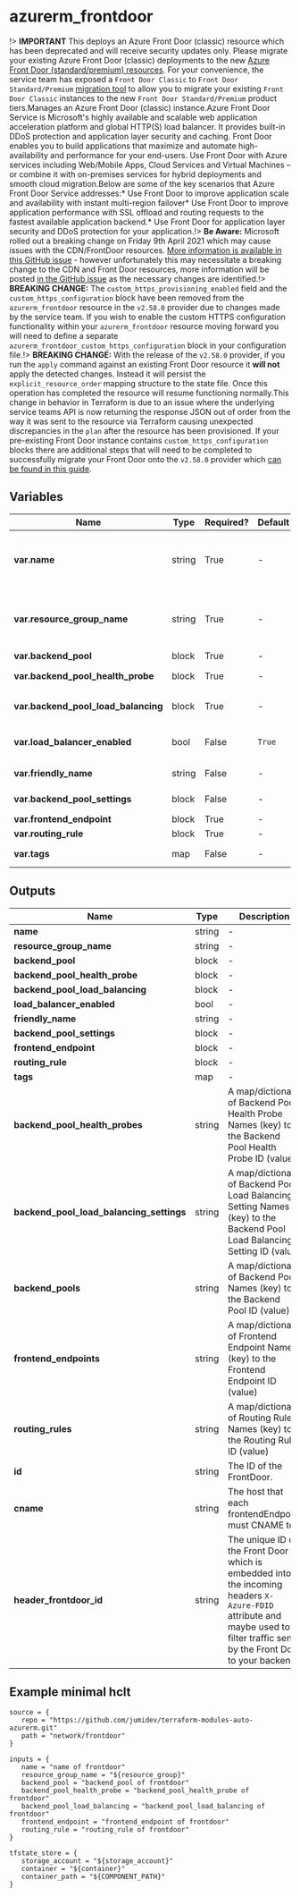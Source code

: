 # azurerm_frontdoor

!> **IMPORTANT** This deploys an Azure Front Door (classic) resource which has been deprecated and will receive security updates only. Please migrate your existing Azure Front Door (classic) deployments to the new [Azure Front Door (standard/premium) resources](https://registry.terraform.io/providers/hashicorp/azurerm/latest/docs/resources/cdn_frontdoor_custom_domain). For your convenience, the service team has exposed a `Front Door Classic` to `Front Door Standard/Premium` [migration tool](https://learn.microsoft.com/azure/frontdoor/tier-migration) to allow you to migrate your existing `Front Door Classic` instances to the new `Front Door Standard/Premium` product tiers.Manages an Azure Front Door (classic) instance.Azure Front Door Service is Microsoft's highly available and scalable web application acceleration platform and global HTTP(S) load balancer. It provides built-in DDoS protection and application layer security and caching. Front Door enables you to build applications that maximize and automate high-availability and performance for your end-users. Use Front Door with Azure services including Web/Mobile Apps, Cloud Services and Virtual Machines – or combine it with on-premises services for hybrid deployments and smooth cloud migration.Below are some of the key scenarios that Azure Front Door Service addresses:* Use Front Door to improve application scale and availability with instant multi-region failover* Use Front Door to improve application performance with SSL offload and routing requests to the fastest available application backend.* Use Front Door for application layer security and DDoS protection for your application.!> **Be Aware:** Microsoft rolled out a breaking change on Friday 9th April 2021 which may cause issues with the CDN/FrontDoor resources. [More information is available in this GitHub issue](https://github.com/hashicorp/terraform-provider-azurerm/issues/11231) - however unfortunately this may necessitate a breaking change to the CDN and Front Door resources, more information will be posted [in the GitHub issue](https://github.com/hashicorp/terraform-provider-azurerm/issues/11231) as the necessary changes are identified.!> **BREAKING CHANGE:** The `custom_https_provisioning_enabled` field and the `custom_https_configuration` block have been removed from the `azurerm_frontdoor` resource in the `v2.58.0` provider due to changes made by the service team. If you wish to enable the custom HTTPS configuration functionality within your `azurerm_frontdoor` resource moving forward you will need to define a separate `azurerm_frontdoor_custom_https_configuration` block in your configuration file.!> **BREAKING CHANGE:** With the release of the `v2.58.0` provider, if you run the `apply` command against an existing Front Door resource it **will not** apply the detected changes. Instead it will persist the `explicit_resource_order` mapping structure to the state file. Once this operation has completed the resource will resume functioning normally.This change in behavior in Terraform is due to an issue where the underlying service teams API is now returning the response JSON out of order from the way it was sent to the resource via Terraform causing unexpected discrepancies in the `plan` after the resource has been provisioned. If your pre-existing Front Door instance contains `custom_https_configuration` blocks there are additional steps that will need to be completed to successfully migrate your Front Door onto the `v2.58.0` provider which [can be found in this guide](https://registry.terraform.io/providers/hashicorp/azurerm/2.59.0/docs/guides/2.58.0-frontdoor-upgrade-guide).

## Variables

| Name | Type | Required? |  Default  |  Description |
| ---- | ---- | --------- |  ----------- | ----------- |
| **var.name** | string | True | -  |  Specifies the name of the Front Door service. Must be globally unique. Changing this forces a new resource to be created. | 
| **var.resource_group_name** | string | True | -  |  Specifies the name of the Resource Group in which the Front Door service should exist. Changing this forces a new resource to be created. | 
| **var.backend_pool** | block | True | -  |  A `backend_pool` block. | 
| **var.backend_pool_health_probe** | block | True | -  |  A `backend_pool_health_probe` block. | 
| **var.backend_pool_load_balancing** | block | True | -  |  A `backend_pool_load_balancing` block. | 
| **var.load_balancer_enabled** | bool | False | `True`  |  Should the Front Door Load Balancer be Enabled? Defaults to `true`. | 
| **var.friendly_name** | string | False | -  |  A friendly name for the Front Door service. | 
| **var.backend_pool_settings** | block | False | -  |  A `backend_pool_settings` block. | 
| **var.frontend_endpoint** | block | True | -  |  A `frontend_endpoint` block. | 
| **var.routing_rule** | block | True | -  |  A `routing_rule` block. | 
| **var.tags** | map | False | -  |  A mapping of tags to assign to the resource. | 



## Outputs

| Name | Type | Description |
| ---- | ---- | --------- | 
| **name** | string  | - | 
| **resource_group_name** | string  | - | 
| **backend_pool** | block  | - | 
| **backend_pool_health_probe** | block  | - | 
| **backend_pool_load_balancing** | block  | - | 
| **load_balancer_enabled** | bool  | - | 
| **friendly_name** | string  | - | 
| **backend_pool_settings** | block  | - | 
| **frontend_endpoint** | block  | - | 
| **routing_rule** | block  | - | 
| **tags** | map  | - | 
| **backend_pool_health_probes** | string  | A map/dictionary of Backend Pool Health Probe Names (key) to the Backend Pool Health Probe ID (value) | 
| **backend_pool_load_balancing_settings** | string  | A map/dictionary of Backend Pool Load Balancing Setting Names (key) to the Backend Pool Load Balancing Setting ID (value) | 
| **backend_pools** | string  | A map/dictionary of Backend Pool Names (key) to the Backend Pool ID (value) | 
| **frontend_endpoints** | string  | A map/dictionary of Frontend Endpoint Names (key) to the Frontend Endpoint ID (value) | 
| **routing_rules** | string  | A map/dictionary of Routing Rule Names (key) to the Routing Rule ID (value) | 
| **id** | string  | The ID of the FrontDoor. | 
| **cname** | string  | The host that each frontendEndpoint must CNAME to. | 
| **header_frontdoor_id** | string  | The unique ID of the Front Door which is embedded into the incoming headers `X-Azure-FDID` attribute and maybe used to filter traffic sent by the Front Door to your backend. | 

## Example minimal hclt

```hcl
source = {
   repo = "https://github.com/jumidev/terraform-modules-auto-azurerm.git" 
   path = "network/frontdoor" 
}

inputs = {
   name = "name of frontdoor" 
   resource_group_name = "${resource_group}" 
   backend_pool = "backend_pool of frontdoor" 
   backend_pool_health_probe = "backend_pool_health_probe of frontdoor" 
   backend_pool_load_balancing = "backend_pool_load_balancing of frontdoor" 
   frontend_endpoint = "frontend_endpoint of frontdoor" 
   routing_rule = "routing_rule of frontdoor" 
}

tfstate_store = {
   storage_account = "${storage_account}" 
   container = "${container}" 
   container_path = "${COMPONENT_PATH}" 
}


```